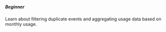 
##### Beginner

Learn about filtering duplicate events and aggregating usage data based on monthly usage.